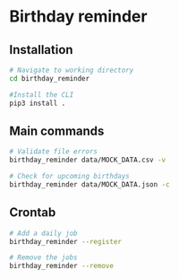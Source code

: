 Birthday reminder
=======================

Installation
-----

```bash
# Navigate to working directory
cd birthday_reminder

#Install the CLI
pip3 install .
```

Main commands
-----

```bash
# Validate file errors
birthday_reminder data/MOCK_DATA.csv -v

# Check for upcoming birthdays
birthday_reminder data/MOCK_DATA.json -c
```

Crontab
-----
```bash
# Add a daily job
birthday_reminder --register

# Remove the jobs
birthday_reminder --remove
```